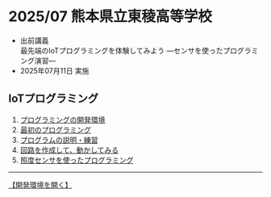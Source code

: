 # 2025/07 熊本県立東稜高等学校

- 出前講義<br>
  最先端のIoTプログラミングを体験してみよう ―センサを使ったプログラミング演習―
- 2025年07月11日 実施

## IoTプログラミング

1. [プログラミングの開発環境](./setup.md) 
1. [最初のプログラミング](./1st_program.md)
1. [プログラムの説明・練習](./1st_program_details.md)
1. [回路を作成して、動かしてみる](./2nd_circuit.md)
1. [照度センサを使ったプログラミング](./3rd_circuit.md)

<hr>

<a href="https://ceres.epi.it.matsue-ct.ac.jp/smt/" target="_blank" rel="noopener noreferrer">【開発環境を開く】</a>

